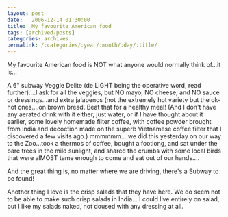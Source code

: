 ```yaml
---
layout: post
date:	2006-12-14 01:30:00
title:  My favourite American food
tags: [archived-posts]
categories: archives
permalink: /:categories/:year/:month/:day/:title/
---
```

My favourite American food is NOT what anyone would normally think of...it is...

A 6" subway Veggie Delite (de LIGHT being the operative word, read further)....I ask for all the veggies, but NO mayo, NO cheese, and NO sauce or dressings...and extra jalapenos (not the extremely hot variety but the ok-hot ones....on brown bread. Beat that for a healthy meal! (And I don't have any aerated drink with it either, just water, or if I have thought about it earlier, some lovely homemade filter coffee, with coffee powder brought from India and decoction made on the superb Vietnamese coffee filter that I discovered a few visits ago.) mmmmmm....we did this yesterday on our way to the Zoo...took a thermos of coffee, bought a footlong, and sat under the bare trees in the mild sunlight, and shared the crumbs with some local birds that were alMOST tame enough to come and eat out of our hands....

And the great thing is, no matter where we are driving, there's a Subway to be found!


Another thing I love is the crisp salads that they have here. We do seem not to be able to make such crisp salads in India....I could live entirely on salad, but I like my salads naked, not doused with any dressing at all.
